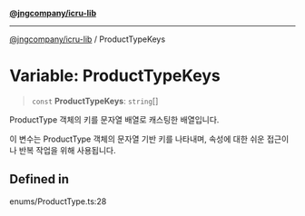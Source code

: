 [**@jngcompany/icru-lib**](../README.md)

***

[@jngcompany/icru-lib](../globals.md) / ProductTypeKeys

# Variable: ProductTypeKeys

> `const` **ProductTypeKeys**: `string`[]

ProductType 객체의 키를 문자열 배열로 캐스팅한 배열입니다.

이 변수는 ProductType 객체의 문자열 기반 키를 나타내며,
속성에 대한 쉬운 접근이나 반복 작업을 위해 사용됩니다.

## Defined in

enums/ProductType.ts:28
